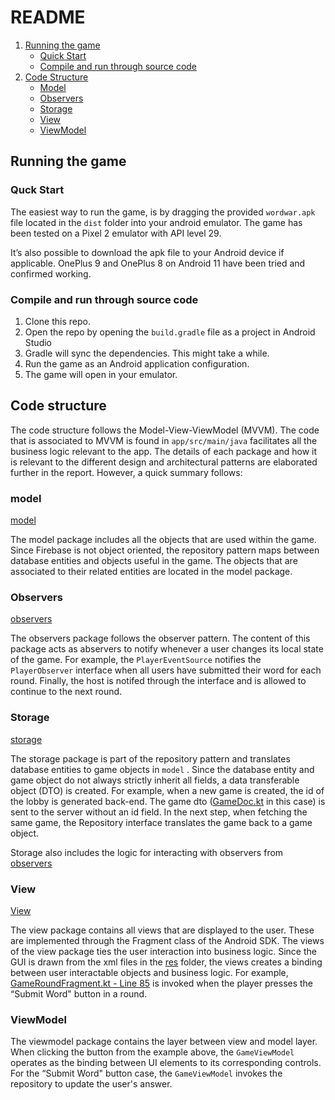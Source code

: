 # README

1. [Running the game](https://github.com/mathisfo/shower-post#running-the-game)
    *  [Quick Start](https://github.com/mathisfo/shower-post#quck-start)
    * [Compile and run through source code](https://github.com/mathisfo/shower-post#compile-and-run-through-source-code)
2. [Code Structure](https://github.com/mathisfo/shower-post#compile-and-run-through-source-code)
    * [Model](https://github.com/mathisfo/shower-post#model)
    * [Observers](https://github.com/mathisfo/shower-post#observers)
    * [Storage](https://github.com/mathisfo/shower-post#storage)
    * [View](https://github.com/mathisfo/shower-post#view)
    * [ViewModel](https://github.com/mathisfo/shower-post#viewmodel)

## Running the game
### Quck Start

The easiest way to run the game, is by dragging the provided `wordwar.apk` file located in the `dist` folder into your android emulator. The game has been tested on a Pixel 2 emulator with API level 29.

It’s also possible to download the apk file to your Android device if applicable. OnePlus 9 and OnePlus 8 on Android 11 have been tried and confirmed working.

### Compile and run through source code

1. Clone this repo.
2. Open the repo by opening the `build.gradle` file as a project in Android Studio
3. Gradle will sync the dependencies. This might take a while.
4. Run the game as an Android application configuration.
5. The game will open in your emulator.

## Code structure


The code structure follows the Model-View-ViewModel (MVVM). The code that is associated to MVVM  is found in `app/src/main/java` facilitates all the business logic relevant to the app. The details of each package and how it is relevant to the different design and architectural patterns are elaborated further in the report. However, a quick summary follows:

### model


[model](https://github.com/mathisfo/shower-post/tree/main/app/src/main/java/com/progark/gameofwits/model)

The model package includes all the objects that are used within the game. Since Firebase is not object oriented, the repository pattern maps between database entities and objects useful in the game. The objects that are associated to their related entities are located in the model package.

### Observers


[observers](https://github.com/mathisfo/shower-post/tree/main/app/src/main/java/com/progark/gameofwits/observers)

The observers package follows the observer pattern. The content of this package acts as abservers to notify whenever a user changes its local state of the game. For example, the `PlayerEventSource` notifies the `PlayerObserver` interface when all users have submitted their word for each round. Finally, the host is notifed through the interface and is allowed to continue to the next round.

### Storage


[storage](https://github.com/mathisfo/shower-post/tree/main/app/src/main/java/com/progark/gameofwits/storage)

The storage package is part of the repository pattern and translates database entities to game objects in `model` . Since the database entity and game object do not always strictly inherit all fields, a data transferable object (DTO) is created. For example, when a new game is created, the id of the lobby is generated back-end. The game dto ([GameDoc.kt](https://github.com/mathisfo/shower-post/blob/main/app/src/main/java/com/progark/gameofwits/storage/documents/GameDoc.kt) in this case) is sent to the server without an id field. In the next step, when fetching the same game, the Repository interface translates the game back to a game object.

Storage also includes the logic for interacting with observers from [observers](https://github.com/mathisfo/shower-post/tree/main/app/src/main/java/com/progark/gameofwits/observers)

### View


[View](https://github.com/mathisfo/shower-post/tree/main/app/src/main/java/com/progark/gameofwits/view)

The view package contains all views that are displayed to the user. These are implemented through the Fragment class of the Android SDK. The views of the view package ties the user interaction into business logic. Since the GUI is drawn from the xml files in the [res](https://github.com/mathisfo/shower-post/tree/main/app/src/main/res/layout) folder, the views creates a binding between user interactable objects and business logic. For example, [GameRoundFragment.kt - Line 85](https://github.com/mathisfo/shower-post/blob/main/app/src/main/java/com/progark/gameofwits/view/GameRoundFragment.kt#L85) is invoked when the player presses the “Submit Word" button in a round. 

### ViewModel


The viewmodel package contains the layer between view and model layer. When clicking the button from the example above, the `GameViewModel` operates as the binding between UI elements to its corresponding controls. For the “Submit Word" button case, the `GameViewModel` invokes the repository to update the user's answer.
